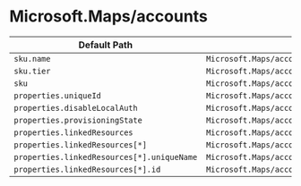 # Microsoft.Maps/accounts

| Default Path | Alias |
|---|---|
| `sku.name` | `Microsoft.Maps/accounts/sku.name` |
| `sku.tier` | `Microsoft.Maps/accounts/sku.tier` |
| `sku` | `Microsoft.Maps/accounts/sku` |
| `properties.uniqueId` | `Microsoft.Maps/accounts/uniqueId` |
| `properties.disableLocalAuth` | `Microsoft.Maps/accounts/disableLocalAuth` |
| `properties.provisioningState` | `Microsoft.Maps/accounts/provisioningState` |
| `properties.linkedResources` | `Microsoft.Maps/accounts/linkedResources` |
| `properties.linkedResources[*]` | `Microsoft.Maps/accounts/linkedResources[*]` |
| `properties.linkedResources[*].uniqueName` | `Microsoft.Maps/accounts/linkedResources[*].uniqueName` |
| `properties.linkedResources[*].id` | `Microsoft.Maps/accounts/linkedResources[*].id` |

